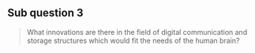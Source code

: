 ## Sub question 3
> What innovations are there in the field of digital communication and storage structures which would fit the needs of the human brain?

